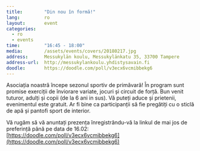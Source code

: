 ```yaml
---
title:        "Din nou în formă!"
lang:         ro
layout:       event
categories:
  - ro
  - events
time:         "16:45 - 18:00"
media:        /assets/events/covers/20180217.jpg
address:      Messukylän koulu, Messukylänkatu 35, 33700 Tampere
address-url:  http://messukylankoulu.yhdistysavain.fi
doodle:       https://doodle.com/poll/v3ecx6vcmibbekg6
---
```


Asociația noastră începe sezonul sportiv de primăvară! În program sunt promise exerciții de înviorare variate, jocuri și circuit de forță. Bun venit tuturor, adulți și copii (de la 6 ani in sus). Vă puteți aduce și prietenii, evenimentul este gratuit. Ar fi bine ca participanții să fie pregătiți cu o sticlă de apă și pantofi sport de interior.

Vă rugăm să vă anuntați prezența înregistrându-vă la linkul de mai jos de preferință până pe data de 16.02:
[https://doodle.com/poll/v3ecx6vcmibbekg6](https://doodle.com/poll/v3ecx6vcmibbekg6)